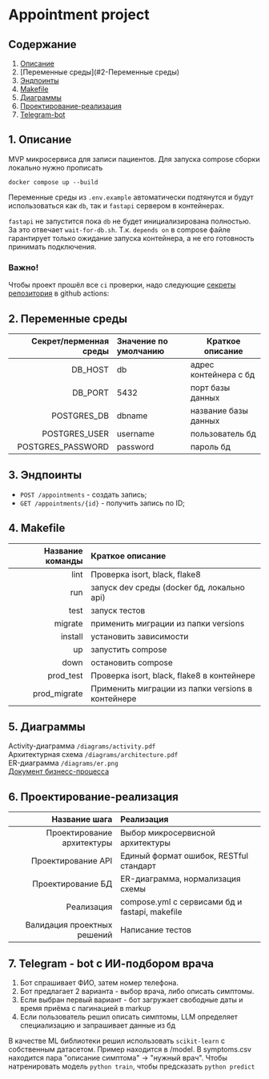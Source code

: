# Appointment project

## Содержание

1. [Описание](#1-описание)
2. [Переменные среды](#2-Переменные среды)
3. [Эндпоинты](#3-эндпоинты)
4. [Makefile](#4-makefile)
5. [Диаграммы](#5-диаграммы)
6. [Проектирование-реализация](#6-проектирование-реализация)
7. [Telegram-bot](#7-telegram---bot-с-ии-подбором-врача)

## 1. Описание

MVP микросервиса для записи пациентов. Для запуска compose сборки локально
нужно прописать

`docker compose up --build`

Переменные среды из `.env.example` автоматически подтянутся и будут использоваться как `db`,
так и `fastapi` сервером в контейнерах.

`fastapi` не запустится пока `db` не будет инициализирована полностью. За это отвечает `wait-for-db.sh`.
Т.к. `depends on` в compose файле гарантирует только ожидание запуска контейнера, а не его готовность
принимать подключения.

### Важно!

Чтобы проект прошёл все `ci` проверки, надо
следующие [секреты репозитория](https://docs.github.com/en/actions/how-tos/security-for-github-actions/security-guides/using-secrets-in-github-actions)
в github actions:

## 2. Переменные среды

| Секрет/перменная среды | Значение по умолчанию | Краткое описание      |
|-----------------------:|:----------------------|-----------------------|
|                DB_HOST | db                    | адрес контейнера с бд |
|                DB_PORT | 5432                  | порт базы данных      |
|            POSTGRES_DB | dbname                | название базы данных  |
|          POSTGRES_USER | username              | пользователь бд       |
|      POSTGRES_PASSWORD | password              | пароль бд             |

## 3. Эндпоинты

- `POST /appointments` - создать запись;
- `GET /appointments/{id}` - получить запись по ID;

## 4. Makefile

| Название команды | Краткое описание                                  |
|-----------------:|:--------------------------------------------------|
|             lint | Проверка isort, black, flake8                     |
|              run | запуск dev среды (docker бд, локально api)        |
|             test | запуск тестов                                     |
|          migrate | применить миграции из папки versions              |
|          install | установить зависимости                            |
|               up | запустить compose                                 |
|             down | остановить compose                                |
|        prod_test | Проверка isort, black, flake8 в контейнере        |
|     prod_migrate | Применить миграции из папки versions в контейнере |

## 5. Диаграммы

Activity-диаграмма `/diagrams/activity.pdf`  
Архитектурная схема `/diagrams/architecture.pdf`  
ER-диаграмма `/diagrams/er.png`  
[Документ бизнесс-процесса](https://miro.com/welcomeonboard/K2UvTFh4ZFNoYU10SERnbTJQNjJqb01IL1VNaTdLVFBvbmZxNm9rNU5sanRwR1BQeXlBRmI4YkFkNmU0NGVaTjNSeTdTdkpuZkZmNDB1MVllWGw2Yndub2NidW1pNFhoSWR4N3RaQTc0WW1NREQ2cDZLWHMrUW5Yd2VQdFVJY1FnbHpza3F6REdEcmNpNEFOMmJXWXBBPT0hdjE=?share_link_id=575849172273)

## 6. Проектирование-реализация

|               Название шага | Реализация                                     |
|----------------------------:|:-----------------------------------------------|
|  Проектирование архитектуры | Выбор микросервисной архитектуры               |
|          Проектирование API | Единый формат ошибок, RESTful стандарт         |
|           Проектирование БД | ER-диаграмма, нормализация схемы               |
|                  Реализация | compose.yml с сервисами бд и fastapi, makefile |
| Валидация проектных решений | Написание тестов                               |

## 7. Telegram - bot с ИИ-подбором врача

1. Бот спрашивает ФИО, затем номер телефона.
2. Бот предлагает 2 варианта - выбор врача, либо описать симптомы.
3. Если выбран первый вариант - бот загружает свободные даты и время приёма с пагинацией в markup
4. Если пользователь решил описать симптомы, LLM определяет специализацию и запрашивает данные из бд

В качестве ML библиотеки решил использовать `scikit-learn` с собственным датасетом. Пример находится в /model.
В symptoms.csv находится пара "описание симптома" -> "нужный врач".
Чтобы натренировать модель `python train`, чтобы предсказать `python predict`

